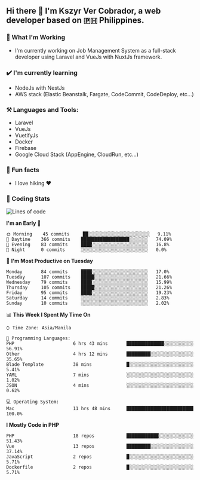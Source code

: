 ## Hi there 👋 I'm Kszyr Ver Cobrador, a web developer based on 🇵🇭 Philippines.

### 🚀 What I'm Working

- I'm currently working on Job Management System as a full-stack developer using Laravel and VueJs with NuxtJs framework.

### ✔️ I'm currently learning

- NodeJs with NestJs
- AWS stack (Elastic Beanstalk, Fargate, CodeCommit, CodeDeploy, etc...)

### ⚒️ Languages and Tools:

- Laravel
- VueJs
- VuetifyJs
- Docker
- Firebase
- Google Cloud Stack (AppEngine, CloudRun, etc...)

### 🌴 Fun facts

- I love hiking ❤️

### 🌟 Coding Stats

<!-- WakaTime Stats -->

<!--START_SECTION:waka-->
![Lines of code](https://img.shields.io/badge/From%20Hello%20World%20I%27ve%20Written-1.3%20million%20lines%20of%20code-blue)

**I'm an Early 🐤** 

```text
🌞 Morning    45 commits     ██░░░░░░░░░░░░░░░░░░░░░░░   9.11% 
🌆 Daytime    366 commits    ██████████████████░░░░░░░   74.09% 
🌃 Evening    83 commits     ████░░░░░░░░░░░░░░░░░░░░░   16.8% 
🌙 Night      0 commits      ░░░░░░░░░░░░░░░░░░░░░░░░░   0.0%

```
📅 **I'm Most Productive on Tuesday** 

```text
Monday       84 commits     ████░░░░░░░░░░░░░░░░░░░░░   17.0% 
Tuesday      107 commits    █████░░░░░░░░░░░░░░░░░░░░   21.66% 
Wednesday    79 commits     ████░░░░░░░░░░░░░░░░░░░░░   15.99% 
Thursday     105 commits    █████░░░░░░░░░░░░░░░░░░░░   21.26% 
Friday       95 commits     ████░░░░░░░░░░░░░░░░░░░░░   19.23% 
Saturday     14 commits     ░░░░░░░░░░░░░░░░░░░░░░░░░   2.83% 
Sunday       10 commits     ░░░░░░░░░░░░░░░░░░░░░░░░░   2.02%

```


📊 **This Week I Spent My Time On** 

```text
⌚︎ Time Zone: Asia/Manila

💬 Programming Languages: 
PHP                      6 hrs 43 mins       ██████████████░░░░░░░░░░░   56.91% 
Other                    4 hrs 12 mins       █████████░░░░░░░░░░░░░░░░   35.65% 
Blade Template           38 mins             █░░░░░░░░░░░░░░░░░░░░░░░░   5.41% 
YAML                     7 mins              ░░░░░░░░░░░░░░░░░░░░░░░░░   1.02% 
JSON                     4 mins              ░░░░░░░░░░░░░░░░░░░░░░░░░   0.62%

💻 Operating System: 
Mac                      11 hrs 48 mins      █████████████████████████   100.0%

```

**I Mostly Code in PHP** 

```text
PHP                      18 repos            ████████████░░░░░░░░░░░░░   51.43% 
Vue                      13 repos            █████████░░░░░░░░░░░░░░░░   37.14% 
JavaScript               2 repos             █░░░░░░░░░░░░░░░░░░░░░░░░   5.71% 
Dockerfile               2 repos             █░░░░░░░░░░░░░░░░░░░░░░░░   5.71%

```



<!--END_SECTION:waka-->
